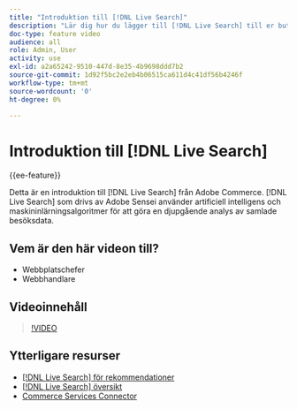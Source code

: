 ```yaml
---
title: "Introduktion till [!DNL Live Search]"
description: "Lär dig hur du lägger till [!DNL Live Search] till er butik och skapa engagerande, relevanta och personaliserade shoppingupplevelser."
doc-type: feature video
audience: all
role: Admin, User
activity: use
exl-id: a2a65242-9510-447d-8e35-4b9698ddd7b2
source-git-commit: 1d92f5bc2e2eb4b06515ca611d4c41df56b4246f
workflow-type: tm+mt
source-wordcount: '0'
ht-degree: 0%

---
```


# Introduktion till [!DNL Live Search]

{{ee-feature}}

Detta är en introduktion till [!DNL Live Search] från Adobe Commerce. [!DNL Live Search] som drivs av Adobe Sensei använder artificiell intelligens och maskininlärningsalgoritmer för att göra en djupgående analys av samlade besöksdata.

## Vem är den här videon till?

- Webbplatschefer
- Webbhandlare

## Videoinnehåll

>[!VIDEO](https://video.tv.adobe.com/v/337365?quality=12&learn=on)


## Ytterligare resurser

- [[!DNL Live Search] för rekommendationer](https://experienceleague.adobe.com/docs/commerce-learn/tutorials/marketing/live-search-recommendations.html)
- [[!DNL Live Search] översikt](https://experienceleague.adobe.com/docs/commerce-merchant-services/live-search/overview.html)
- [Commerce Services Connector](https://experienceleague.adobe.com/docs/commerce-merchant-services/user-guides/integration-services/saas.html)
